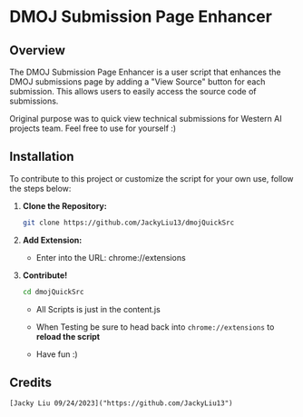 # DMOJ Submission Page Enhancer #

## Overview ##

The DMOJ Submission Page Enhancer is a user script that enhances the DMOJ submissions page by adding a "View Source" button for each submission. This allows users to easily access the source code of submissions.

Original purpose was to quick view technical submissions for Western AI projects team. Feel free to use for yourself :)

## Installation ##

To contribute to this project or customize the script for your own use, follow the steps below:

1. **Clone the Repository:**

   ```sh
   git clone https://github.com/JackyLiu13/dmojQuickSrc
   ```

2.  **Add Extension:**
    * Enter into the URL: chrome://extensions 


3.  **Contribute!**
    ```sh
    cd dmojQuickSrc
    ```
    * All Scripts is just in the content.js

    * When Testing be sure to head back into `chrome://extensions` to **reload the script**

    * Have fun :)

## Credits ##
    [Jacky Liu 09/24/2023]("https://github.com/JackyLiu13")




 

